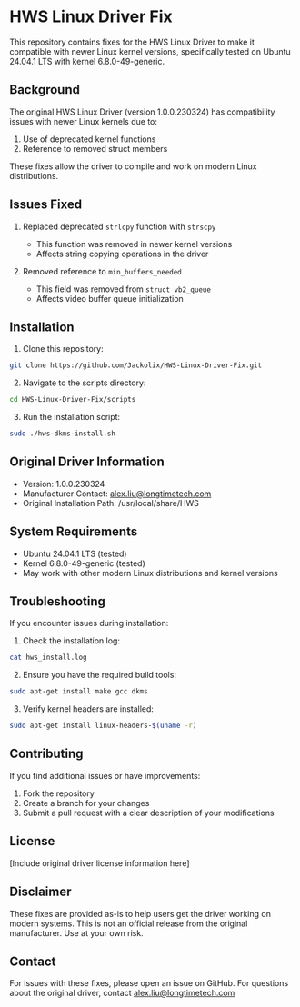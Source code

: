 # HWS Linux Driver Fix

This repository contains fixes for the HWS Linux Driver to make it compatible with newer Linux kernel versions, specifically tested on Ubuntu 24.04.1 LTS with kernel 6.8.0-49-generic.

## Background

The original HWS Linux Driver (version 1.0.0.230324) has compatibility issues with newer Linux kernels due to:
1. Use of deprecated kernel functions
2. Reference to removed struct members

These fixes allow the driver to compile and work on modern Linux distributions.

## Issues Fixed

1. Replaced deprecated `strlcpy` function with `strscpy`
   - This function was removed in newer kernel versions
   - Affects string copying operations in the driver

2. Removed reference to `min_buffers_needed`
   - This field was removed from `struct vb2_queue`
   - Affects video buffer queue initialization

## Installation

1. Clone this repository:
```bash
git clone https://github.com/Jackolix/HWS-Linux-Driver-Fix.git
```

2. Navigate to the scripts directory:
```bash
cd HWS-Linux-Driver-Fix/scripts
```

3. Run the installation script:
```bash
sudo ./hws-dkms-install.sh
```

## Original Driver Information

- Version: 1.0.0.230324
- Manufacturer Contact: alex.liu@longtimetech.com
- Original Installation Path: /usr/local/share/HWS

## System Requirements

- Ubuntu 24.04.1 LTS (tested)
- Kernel 6.8.0-49-generic (tested)
- May work with other modern Linux distributions and kernel versions

## Troubleshooting

If you encounter issues during installation:

1. Check the installation log:
```bash
cat hws_install.log
```

2. Ensure you have the required build tools:
```bash
sudo apt-get install make gcc dkms
```

3. Verify kernel headers are installed:
```bash
sudo apt-get install linux-headers-$(uname -r)
```

## Contributing

If you find additional issues or have improvements:

1. Fork the repository
2. Create a branch for your changes
3. Submit a pull request with a clear description of your modifications

## License

[Include original driver license information here]

## Disclaimer

These fixes are provided as-is to help users get the driver working on modern systems. This is not an official release from the original manufacturer. Use at your own risk.

## Contact

For issues with these fixes, please open an issue on GitHub.
For questions about the original driver, contact alex.liu@longtimetech.com

